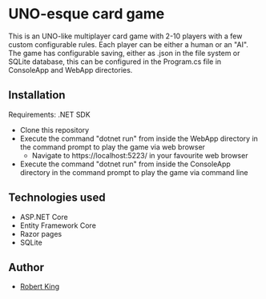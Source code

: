 # UNO-esque card game

This is an UNO-like multiplayer card game with 2-10 players with a few custom configurable rules. Each player can be either a human or an "AI".
The game has configurable saving, either as .json in the file system or SQLite database, this can be configured
in the Program.cs file in ConsoleApp and WebApp directories.

## Installation
Requirements: .NET SDK
* Clone this repository
* Execute the command "dotnet run" from inside the WebApp directory in the command prompt to play the game via web browser
   * Navigate to https://localhost:5223/ in your favourite web browser
* Execute the command "dotnet run" from inside the ConsoleApp directory in the command prompt to play the game via command line

## Technologies used
* ASP.NET Core
* Entity Framework Core
* Razor pages
* SQLite

## Author
* [Robert King](https://github.com/string-king)
